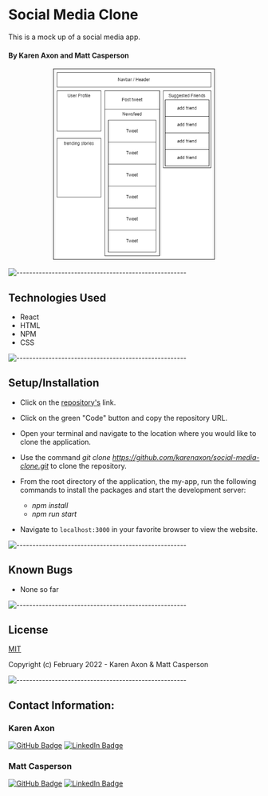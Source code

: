 # Social Media Clone
This is a mock up of a social media app.

#### By Karen Axon and Matt Casperson


<p align="center">
<img src=".\src\images\component_diagram.png" height="382px">
</p>

![-----------------------------------------------------](https://raw.githubusercontent.com/andreasbm/readme/master/assets/lines/aqua.png)

## Technologies Used
* React
* HTML
* NPM
* CSS

![-----------------------------------------------------](https://raw.githubusercontent.com/andreasbm/readme/master/assets/lines/aqua.png)

## Setup/Installation 
* Click on the [repository's](https://github.com/karenaxon/social-media-clone.git) link.
* Click on the green "Code" button and copy the repository URL.
* Open your terminal and navigate to the location where you would like to clone the application.
* Use the command _git clone https://github.com/karenaxon/social-media-clone.git_ to clone the repository.
* From the root directory of the application, the my-app, run the following commands to install the packages and start the development server:
  - _npm install_
  - _npm run start_
	
* Navigate to `localhost:3000` in your favorite browser to view the website.

![-----------------------------------------------------](https://raw.githubusercontent.com/andreasbm/readme/master/assets/lines/aqua.png)

## Known Bugs
* None so far

![-----------------------------------------------------](https://raw.githubusercontent.com/andreasbm/readme/master/assets/lines/aqua.png)

## License

[MIT](https://choosealicense.com/licenses/mit/)

Copyright (c) February 2022 - Karen Axon & Matt Casperson

![-----------------------------------------------------](https://raw.githubusercontent.com/andreasbm/readme/master/assets/lines/aqua.png)


## Contact Information:

<h3>Karen Axon</h3>

[![GitHub Badge](https://img.shields.io/badge/GitHub-100000?style=for-the-badge&logo=github&logoColor=white)](https://github.com/karenaxon)
[![LinkedIn Badge](https://img.shields.io/badge/LinkedIn-0077B5?style=for-the-badge&logo=linkedin&logoColor=white)](https://www.linkedin.com/in/kaxon)

### Matt Casperson

[![GitHub Badge](https://img.shields.io/badge/GitHub-100000?style=for-the-badge&logo=github&logoColor=white)](https://github.com/catperso)
[![LinkedIn Badge](https://img.shields.io/badge/LinkedIn-0077B5?style=for-the-badge&logo=linkedin&logoColor=white)](https://www.linkedin.com/in/matthew-casperson/)
